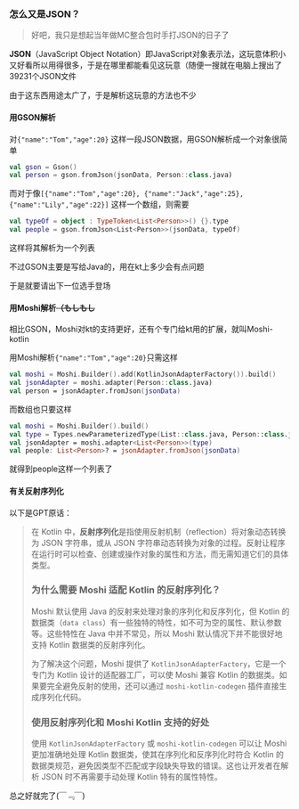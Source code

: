 ### 怎么又是JSON？

> 好吧，我只是想起当年做MC整合包时手打JSON的日子了

**JSON**（JavaScript Object Notation）即JavaScript对象表示法，这玩意体积小又好看所以用得很多，于是在哪里都能看见这玩意（随便一搜就在电脑上搜出了39231个JSON文件

由于这东西用途太广了，于是解析这玩意的方法也不少

#### 用GSON解析

对`{"name":"Tom","age":20}` 这样一段JSON数据，用GSON解析成一个对象很简单

```kotlin
val gson = Gson()
val person = gson.fromJson(jsonData, Person::class.java)
```

而对于像`[{"name":"Tom","age":20}, {"name":"Jack","age":25}, {"name":"Lily","age":22}]` 这样一个数组，则需要

```kotlin
val typeOf = object : TypeToken<List<Person>>() {}.type 
val people = gson.fromJson<List<Person>>(jsonData, typeOf) 
```

这样将其解析为一个列表

不过GSON主要是写给Java的，用在kt上多少会有点问题

于是就要请出下一位选手登场

#### 用Moshi解析~~（もしもし~~

相比GSON，Moshi对kt的支持更好，还有个专门给kt用的扩展，就叫Moshi-kotlin

用Moshi解析`{"name":"Tom","age":20}`只需这样

```kotlin
val moshi = Moshi.Builder().add(KotlinJsonAdapterFactory()).build()
val jsonAdapter = moshi.adapter(Person::class.java)
val person = jsonAdapter.fromJson(jsonData)
```

而数组也只要这样

```kotlin
val moshi = Moshi.Builder().build()
val type = Types.newParameterizedType(List::class.java, Person::class.java)
val jsonAdapter = moshi.adapter<List<Person>>(type)
val people: List<Person>? = jsonAdapter.fromJson(jsonData)
```

就得到people这样一个列表了



#### 有关反射序列化

以下是GPT原话：

> 在 Kotlin 中，**反射序列化**是指使用反射机制（reflection）将对象动态转换为 JSON 字符串，或从 JSON 字符串动态转换为对象的过程。反射让程序在运行时可以检查、创建或操作对象的属性和方法，而无需知道它们的具体类型。
>
> ### 为什么需要 Moshi 适配 Kotlin 的反射序列化？
>
> Moshi 默认使用 Java 的反射来处理对象的序列化和反序列化，但 Kotlin 的数据类（`data class`）有一些独特的特性，如不可为空的属性、默认参数等。这些特性在 Java 中并不常见，所以 Moshi 默认情况下并不能很好地支持 Kotlin 数据类的反射序列化。
>
> 为了解决这个问题，Moshi 提供了 `KotlinJsonAdapterFactory`，它是一个专门为 Kotlin 设计的适配器工厂，可以使 Moshi 兼容 Kotlin 的数据类。如果要完全避免反射的使用，还可以通过 `moshi-kotlin-codegen` 插件直接生成序列化代码。
>
> ### 使用反射序列化和 Moshi Kotlin 支持的好处
>
> 使用 `KotlinJsonAdapterFactory` 或 `moshi-kotlin-codegen` 可以让 Moshi 更加准确地处理 Kotlin 数据类，使其在序列化和反序列化时符合 Kotlin 的数据类规范，避免因类型不匹配或字段缺失导致的错误。这也让开发者在解析 JSON 时不再需要手动处理 Kotlin 特有的属性特性。

总之好就完了(￣﹃￣)